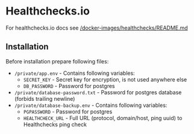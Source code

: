 # Healthchecks.io

For healthchecks.io docs see [/docker-images/healthchecks/README.md](../../../../docker-images/external/healthchecks/README.md)

## Installation

Before installation prepare following files:

- `/private/app.env` - Contains following variables:
  - `SECRET_KEY` - Secret key for encryption, is not used anywhere else
  - `DB_PASSWORD` - Password for postgres
- `/private/database-password.txt` - Password for postgres database (forbids trailing newline)
- `/private/database-backup.env` - Contains following variables:
  - `PGPASSWORD` - Password for postgres
  - `HEALTHCHECK_URL` - Full URL (protocol, domain/host, ping uuid) to Healthchecks ping check
